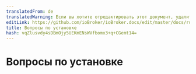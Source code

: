 ```yaml
---
translatedFrom: de
translatedWarning: Если вы хотите отредактировать этот документ, удалите поле «translationFrom», в противном случае этот документ будет снова автоматически переведен
editLink: https://github.com/ioBroker/ioBroker.docs/edit/master/docs/ru/faq/_020_installation/README.md
title: Вопросы по установке
hash: vqZlusvdy4sDBmOjy5UEKmENsWVfbomx3+q+CGemt14=
---
```

# Вопросы по установке